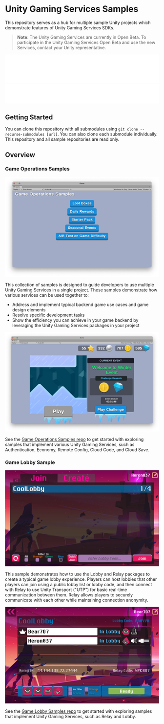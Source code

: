 # Unity Gaming Services Samples

This repository serves as a hub for multiple sample Unity projects which demonstrate features of Unity Gaming Services SDKs.

> **Note**: The Unity Gaming Services are currently in Open Beta.
To participate in the Unity Gaming Services Open Beta and use the new Services,
contact your Unity representative.

![alt_text](~Documentation/Images/do-markup.svg "Do: Clone this repository using the '--recurse-submodules' option. -or- Navigate to a submodule you want, and clone or download a zip of the individual repo.")
![alt_text](~Documentation/Images/dont-markup.svg "Don't: Download a zip of this repository. It won't include the submodule content.")

## Getting Started

You can clone this repository with all submodules using `git clone --recurse-submodules [url]`.
You can also clone each submodule individually.
This repository and all sample repositories are read only.

## Overview

### Game Operations Samples

![alt_text](~Documentation/Images/game-operations-samples-screen-shot-1.png "samples starting menu")

This collection of samples is designed to guide developers to use multiple Unity Gaming Services in a single project.
These samples demonstrate how various services can be used together to:
* Address and implement typical backend game use cases and game design elements
* Resolve specific development tasks
* Show the efficiency you can achieve in your game backend by leveraging the Unity Gaming Services packages in your project

![alt_text](~Documentation/Images/game-operations-samples-screen-shot-2.png "example of having live seasonal content in a game")

See the [Game Operations Samples repo](https://github.com/Unity-Technologies/com.unity.services.samples.game-operations)
to get started with exploring samples that implement various Unity Gaming Services,
such as Authentication, Economy, Remote Config, Cloud Code, and Cloud Save.

### Game Lobby Sample

![alt_text](~Documentation/Images/game-lobby-samples-screen-shot-1.png "an example lobby list")

This sample demonstrates how to use the Lobby and Relay packages to create a typical game lobby experience.
Players can host lobbies that other players can join using a public lobby list or lobby code,
and then connect with Relay to use Unity Transport ("UTP") for basic real-time communication between them.
Relay allows players to securely communicate with each other while maintaining connection anonymity.

![alt_text](~Documentation/Images/game-lobby-samples-screen-shot-2.png "an example lobby")

See the [Game Lobby Samples repo](https://github.com/Unity-Technologies/com.unity.services.samples.game-lobby)
to get started with exploring samples that implement Unity Gaming Services, such as Relay and Lobby.
